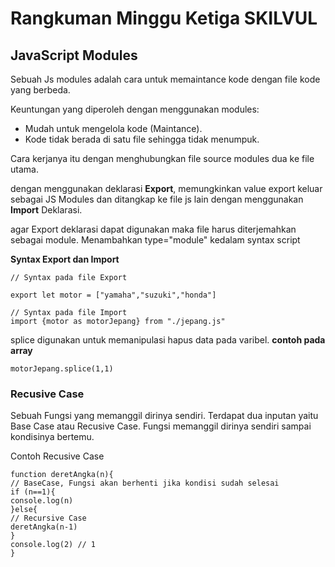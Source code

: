 # Rangkuman Minggu Ketiga SKILVUL
## JavaScript Modules

Sebuah Js modules adalah cara untuk memaintance kode dengan file kode yang berbeda.

Keuntungan yang diperoleh dengan menggunakan modules:

- Mudah untuk mengelola kode (Maintance).
- Kode tidak berada di satu file sehingga tidak menumpuk.

Cara kerjanya itu dengan menghubungkan file source modules dua ke file utama.

dengan menggunakan deklarasi **Export**, memungkinkan value export keluar sebagai JS Modules dan 
ditangkap ke file js lain dengan menggunakan **Import** Deklarasi.

agar Export deklarasi dapat digunakan maka file harus diterjemahkan sebagai module. Menambahkan 
type="module" kedalam syntax script

**Syntax Export dan Import**

```
// Syntax pada file Export 

export let motor = ["yamaha","suzuki","honda"]

// Syntax pada file Import 
import {motor as motorJepang} from "./jepang.js"
```

splice digunakan untuk memanipulasi hapus data pada varibel.
**contoh pada array**
```
motorJepang.splice(1,1)
```


### Recusive Case

Sebuah Fungsi yang memanggil dirinya sendiri. Terdapat dua inputan yaitu Base Case atau
Recusive Case. Fungsi memanggil dirinya sendiri sampai kondisinya bertemu.

Contoh Recusive Case
```
function deretAngka(n){
// BaseCase, Fungsi akan berhenti jika kondisi sudah selesai
if (n==1){
console.log(n)
}else{
// Recursive Case
deretAngka(n-1)
}
console.log(2) // 1	
}
```